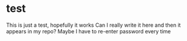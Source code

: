 # test
This is just a test, hopefully it works
Can I really write it here and then it appears in my repo?
Maybe I have to re-enter password every time

